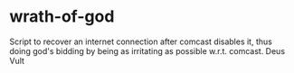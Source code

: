 # wrath-of-god
Script to recover an internet connection after comcast disables it, thus doing god's bidding by being as irritating as possible w.r.t. comcast. Deus Vult
